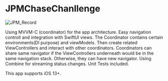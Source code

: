 # JPMChaseChanllenge

![JPM_Record](https://user-images.githubusercontent.com/83689709/205482477-0703b93e-afe1-491d-a61a-f1808fe3893e.gif)

Using MVVM-C (coordinator) for the app architecture. Easy navigation controll and integration with SwiftUI views. 
The Coordinator contains certain environments(DI purpose) and viewModels. Then create related ViewControllers and interact with other coordinators.
Coordinators can share same navigator if the ViewControllers underneath would be in the same navigation stack. Otherwise, they can have new navigator.
Using Combine for streaming status changes.
Unit Tests included.

This app supports iOS 13+. 
